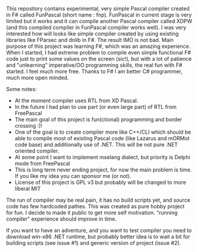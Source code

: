 This repository contains experimental, very simple Pascal compiler created in F# called FunPascal (short name : fnp). FunPascal in current stage is very limited but it works and it can compile another Pascal compiler called XDPW (and this compiled compiler in FunPascal compiler works well). I was very interested how will looks like simple compiler created by using existing libraries like FParsec and dnlib in F#. The result IMO is not bad. Main purpose of this project was learning F#, which was an amazing experience. When I started, I had extreme problem to compile even simple functional F# code just to print some values on the screen (sic!), but with a lot of patience and "unlearning" imperative/OO programming skills, the real fun with F# started. I feel much more free. Thanks to F# I am better C# programmer, much more open minded. 

Some notes:

* At the moment compiler uses RTL from XD Pascal.
* In the future I had plan to use part (or even large part) of RTL from FreePascal
* The main goal of this project is fun(ctional) programming and border crossing :)!
* One of the goal is to create compiler more like C++/CLI which should be able to compile most of existing Pascal code (like Lazarus and mORMot code base) and additionally use of .NET. This will be not pure .NET oriented compiler.
* At some point I want to implement mselang dialect, but priority is Delphi mode from FreePascal
* This is long term never ending project, for now the main problem is time. If you like my idea you can sponsor me (or not).
* License of this project is GPL v3 but probably will be changed to more liberal MIT

The run of compiler may be real pain, it has no build scripts yet, and source code has few hardcoded pathes. This was created as pure hobby project for fun. I decide to made it public to get more self motivation. "running compiler" experience should improve in time.

If you want to have an adventure, and you want to test compiler you need to download win-x86 .NET runtime, but probably better idea is to wait a bit for building scripts (see issue #1) and generic version of project (issue #2).